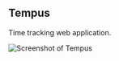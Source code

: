## Tempus

Time tracking web application.

![Screenshot of Tempus](https://www.maartenbode.nl/tempus/screenshot.png?v=2)
